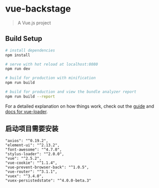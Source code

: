 # vue-backstage

> A Vue.js project

## Build Setup

``` bash
# install dependencies
npm install

# serve with hot reload at localhost:8080
npm run dev

# build for production with minification
npm run build

# build for production and view the bundle analyzer report
npm run build --report
```

For a detailed explanation on how things work, check out the [guide](http://vuejs-templates.github.io/webpack/) and [docs for vue-loader](http://vuejs.github.io/vue-loader).
## 启动项目需要安装
```
"axios": "^0.19.2",
"element-ui": "^2.13.2",
"font-awesome": "^4.7.0",
"stylus-loader": "^2.0.0",
"vue": "^2.5.2",
"vue-cookie": "^1.1.4",
"vue-prevent-browser-back": "^1.0.5",
"vue-router": "^3.1.1",
"vuex": "^3.4.0",
"vuex-persistedstate": "^4.0.0-beta.3"
```